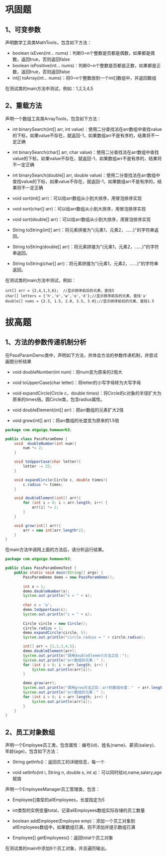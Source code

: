 # 巩固题

## 1、可变参数

声明数学工具类MathTools，包含如下方法：

- boolean isEven(int... nums)：判断0~n个整数是否都是偶数，如果都是偶数，返回true，否则返回false
- boolean isPositive(int... nums)：判断0~n个整数是否都是正数，如果都是正数，返回true，否则返回false
- int[] toArray(int... nums)：将0~n个整数放到一个int[]数组中，并返回数组

在测试类的main方法中测试，例如：1,2,3,4,5

## 2、重载方法

声明一个数组工具类ArrayTools，包含如下方法：

- int  binarySearch(int[]  arr,  int  value)：使用二分查找法在arr数组中查找value的下标，如果value不存在，就返回-1，如果数组arr不是有序的，结果将不一定正确

- int  binarySearch(char[]  arr,  char  value)：使用二分查找法在arr数组中查找value的下标，如果value不存在，就返回-1，如果数组arr不是有序的，结果将不一定正确

- int  binarySearch(double[]  arr,  double  value)：使用二分查找法在arr数组中查找value的下标，如果value不存在，就返回-1，如果数组arr不是有序的，结果将不一定正确

- void sort(int[] arr)：可以给arr数组从小到大排序，用冒泡排序实现

- void sort(char[] arr)：可以给arr数组从小到大排序，用冒泡排序实现

- void sort(double[] arr)：可以给arr数组从小到大排序，用冒泡排序实现
- String toString(int[] arr)：将元素拼接为"{元素1，元素2，......}"的字符串返回。
- String toString(double[] arr)：将元素拼接为"{元素1，元素2，......}"的字符串返回。
- String toString(char[] arr)：将元素拼接为"{元素1，元素2，......}"的字符串返回。

在测试类的main方法中测试，例如：

```
int[] arr = {2,4,1,3,6};  //显示排序前后的元素、查找5
char[] letters = {'h','e','w','o','d'};//显示排序前后的元素、查找'a'
double[] nums = {2.3, 1.5, 2.0, 3.5, 3.0};//显示排序前后的元素、查找1.5
```

# 拔高题

## 1、方法的参数传递机制分析

在PassParamDemo类中，声明如下方法，并体会方法的参数传递机制，并尝试画图分析结果

- void  doubleNumber(int num)：将num变为原来的2倍大

- void toUpperCase(char letter)：将letter的小写字母转为大写字母

- void expandCircle(Circle  c，double times)：将Circle的c对象的半径扩大为原来的times倍。圆Circle类，包含radius属性。

- void doubleElement(int[] arr)：把arr数组的元素扩大2倍
- void grow(int[] arr)：将arr数组的长度变为原来的1.5倍

```java
package com.atguigu.homework3;

public class PassParamDemo {
    void  doubleNumber(int num){
        num *= 2;
    }

    void toUpperCase(char letter){
        letter -= 32;
    }

    void expandCircle(Circle c, double times){
        c.radius *= times;
    }

    void doubleElement(int[] arr){
        for (int i = 0; i < arr.length; i++) {
            arr[i] *= 2;
        }
    }

    void grow(int[] arr){
        arr = new int[arr.length*2];
    }
}

```

在main方法中调用上面的方法后，请分析运行结果。

```java
package com.atguigu.homework3;

public class PassParamDemoTest {
    public static void main(String[] args) {
        PassParamDemo demo = new PassParamDemo();
        
        int x = 1;
        demo.doubleNumber(x);
        System.out.println("x = " + x);
        
        char c = 'a';
        demo.toUpperCase(c);
        System.out.println("c = " + c); 
        
        Circle circle = new Circle();
        circle.radius = 1;
        demo.expandCircle(circle, 5);
        System.out.println("circle.radius = " + circle.radius);

        int[] arr = {1,2,3,4,5};
        demo.doubleElement(arr);
        System.out.println("调用doubleElement方法之后：");
        System.out.println("arr数组的元素：" );
        for (int i = 0; i < arr.length; i++) {
            System.out.println(arr[i]);
        }

        demo.grow(arr);
        System.out.println("调用grow方法之后：arr的数组长度："  + arr.length);
        System.out.println("arr数组的元素：" );
        for (int i = 0; i < arr.length; i++) {
            System.out.println(arr[i]);
        }
    }
}
```

## 2、员工对象数组

声明一个Employee员工类，包含属性：编号(id)、姓名(name)、薪资(salary)、年龄(age)，包含如下方法：

- String getInfo()：返回员工的详细信息，每一个

- void setInfo(int  i, String n, double s, int a)：可以同时给id,name,salary,age赋值

声明一个EmployeeManager员工管理类，包含：

- Employee[]类型的allEmployees，长度指定为5
- int类型的实例变量total，记录allEmployees数组实际存储的员工数量
- boolean addEmployee(Employee emp)：添加一个员工对象到allEmployees数组中，如果数组已满，则不添加并提示数组已满

- Employee[] getEmployees()：返回total个员工对象


在测试类的main中添加6个员工对象，并且遍历输出。


